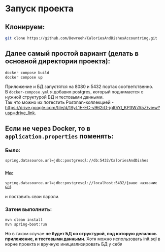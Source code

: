 # Запуск проекта

## Клонируем:
```sh
git clone https://github.com/Dewreeh/CaloriesAndDishesAccountring.git
```

## Далее самый простой вариант (делать в основной директории проекта):
```sh
docker compose build
docker compose up
```
Приложение и БД запустятся на 8080 и 5432 портах соответственно.  
В `docker-compose.yml` я добавил postgres, который поднимается с нужной структурой БД и тестовыми данными.  
Так что можно их потестить Postman-коллекцией - https://drive.google.com/file/d/1SyL1E-EC-v962rD-jgI0iYl_KP3W7A5Z/view?usp=drive_link.

## Если не через Docker, то в `application.properties` поменять:
### Было:
```properties
spring.datasource.url=jdbc:postgresql://db:5432/CaloriesAndDishes
```
### На:
```properties
spring.datasource.url=jdbc:postgresql://localhost:5432/{ваше название БД}
```
и поставить свои пароли.

### Затем выполнить:
```sh
mvn clean install  
mvn spring-boot:run
```
Но в таком случае **не будет БД со структурой, под которую делалось приложение, и тестовыми данными**. 
Хотя можно использовать init.sql в корне проекта и вручную инициализировать БД у себя

  
  

